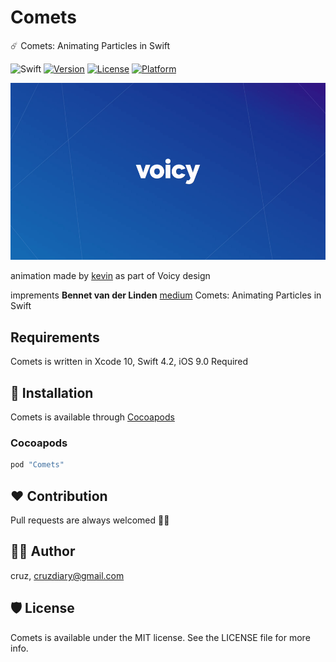 # Comets
☄️ Comets: Animating Particles in Swift

![Swift](https://img.shields.io/badge/Swift-4.2-orange.svg)
[![Version](https://img.shields.io/cocoapods/v/Comets.svg?style=flat)](http://cocoapods.org/pods/Comets)
[![License](https://img.shields.io/cocoapods/l/Comets.svg?style=flat)](http://cocoapods.org/pods/Comets)
[![Platform](https://img.shields.io/cocoapods/p/Comets.svg?style=flat)](http://cocoapods.org/pods/Comets)

![comet.gif](README/comet.gif)

animation made by [kevin](https://medium.com/@kwijst) as part of Voicy design

imprements **Bennet van der Linden** [medium](https://medium.com/call-voicy/comets-animating-particles-in-swift-3431a7f1b250) Comets: Animating Particles in Swift

## Requirements
Comets is written in  Xcode 10, Swift 4.2, iOS 9.0 Required

## 📲 Installation
Comets is available through [Cocoapods](http://cocoapods.org)

### Cocoapods
```ruby
pod "Comets"
```

## ❤️ Contribution
Pull requests are always welcomed 🏄🏼

## 👨‍💻 Author
cruz, cruzdiary@gmail.com

## 🛡 License

Comets is available under the MIT license. See the LICENSE file for more info.
